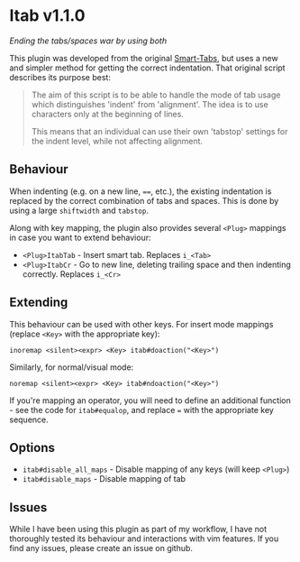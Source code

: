 # Itab v1.1.0

*Ending the tabs/spaces war by using both*

This plugin was developed from the original [Smart-Tabs][1], but uses a new and
simpler method for getting the correct indentation. That original script
describes its purpose best:

> The aim of this script is to be able to handle the mode of tab usage which
> distinguishes 'indent' from 'alignment'. The idea is to use <tab> characters
> only at the beginning of lines.
>
> This means that an individual can use their own 'tabstop' settings for the
> indent level, while not affecting alignment.

 [1]: https://github.com/vim-scripts/Smart-Tabs

## Behaviour

When indenting (e.g. on a new line, `==`, etc.), the existing indentation is
replaced by the correct combination of tabs and spaces. This is done by using a
large `shiftwidth` and `tabstop`.

Along with key mapping, the plugin also provides several `<Plug>` mappings in
case you want to extend behaviour:

- `<Plug>ItabTab` - Insert smart tab. Replaces `i_<Tab>`
- `<Plug>ItabCr` - Go to new line, deleting trailing space and then indenting
  correctly. Replaces `i_<Cr>`

## Extending

This behaviour can be used with other keys. For insert mode mappings (replace
`<Key>` with the appropriate key):

```
inoremap <silent><expr> <Key> itab#doaction("<Key>")
```

Similarly, for normal/visual mode:

```
noremap <silent><expr> <Key> itab#ndoaction("<Key>")
```

If you're mapping an operator, you will need to define an additional function -
see the code for `itab#equalop`, and replace `=` with the appropriate key
sequence.

## Options

- `itab#disable_all_maps` - Disable mapping of any keys (will keep `<Plug>`)
- `itab#disable_maps` - Disable mapping of tab

## Issues

While I have been using this plugin as part of my workflow, I have not
thoroughly tested its behaviour and interactions with vim features. If you find
any issues, please create an issue on github.
